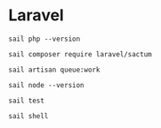 # Laravel

`sail php --version`

`sail composer require laravel/sactum`

`sail artisan queue:work`

`sail node --version`

`sail test`

`sail shell`